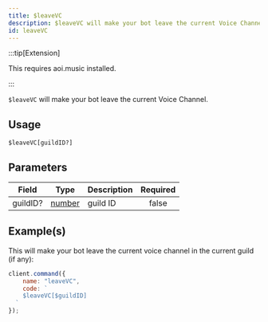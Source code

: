 ```yaml
---
title: $leaveVC
description: $leaveVC will make your bot leave the current Voice Channel.
id: leaveVC
---
```


:::tip[Extension]

This requires aoi.music installed.

:::

`$leaveVC` will make your bot leave the current Voice Channel.

## Usage

```aoi
$leaveVC[guildID?]
```

## Parameters

| Field    | Type                                                                                             | Description | Required |
| -------- | ------------------------------------------------------------------------------------------------ | ----------- | :------: |
| guildID? | [number](https://developer.mozilla.org/en-US/docs/Web/JavaScript/Reference/Global_Objects/Numer) | guild ID    |  false   |

## Example(s)

This will make your bot leave the current voice channel in the current guild (if any):

```javascript
client.command({
    name: "leaveVC",
    code: `
    $leaveVC[$guildID]
  `
});
```
